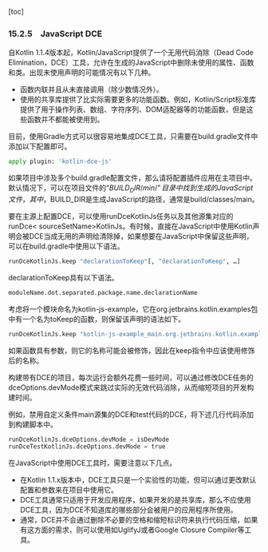 [toc]

### 15.2.5　JavaScript DCE

自Kotlin 1.1.4版本起，Kotlin/JavaScript提供了一个无用代码消除（Dead Code Elimination，DCE）工具，允许在生成的JavaScript中删除未使用的属性、函数和类。出现未使用声明的可能情况有以下几种。

+ 函数内联并且从未直接调用（除少数情况外）。
+ 使用的共享库提供了比实际需要更多的功能函数。例如，Kotlin/Script标准库提供了用于操作列表、数组、字符序列、DOM适配器等的功能函数，但是这些函数并不都能被使用到。

目前，使用Gradle方式可以很容易地集成DCE工具，只需要在build.gradle文件中添加以下配置即可。

```python
apply plugin: 'kotlin-dce-js'
```

如果项目中涉及多个build.gradle配置文件，那么请将配置插件应用在主项目中。默认情况下，可以在项目文件的“$BUILD_DIR/min/”目录中找到生成的JavaScript文件，其中，$BUILD_DIR是生成JavaScript的路径，通常是build/classes/main。

要在主源上配置DCE，可以使用runDceKotlinJs任务以及其他源集对应的runDce< sourceSetName>KotlinJs。有时候，直接在JavaScript中使用Kotlin声明会被DCE当成无用的声明给清除掉，如果想要在JavaScript中保留这些声明，可以在build.gradle中使用以下语法。

```python
runDceKotlinJs.keep "declarationToKeep"[, "declarationToKeep", …]
```

declarationToKeep具有以下语法。

```python
moduleName.dot.separated.package.name.declarationName
```

考虑将一个模块命名为kotlin-js-example，它在org.jetbrains.kotlin.examples包中有一个名为toKeep的函数，则保留该声明的语法如下。

```python
runDceKotlinJs.keep "kotlin-js-example_main.org.jetbrains.kotlin.examples.  toKeep"
```

如果函数具有参数，则它的名称可能会被修饰，因此在keep指令中应该使用修饰后的名称。

构建带有DCE的项目，每次运行会额外花费一些时间，可以通过修改DCE任务的dceOptions.devMode模式来跳过实际的无效代码消除，从而缩短项目的开发构建时间。

例如，禁用自定义条件main源集的DCE和test代码的DCE，将下述几行代码添加到构建脚本中。

```python
runDceKotlinJs.dceOptions.devMode = isDevMode
runDceTestKotlinJs.dceOptions.devMode = true
```

在JavaScript中使用DCE工具时，需要注意以下几点。

+ 在Kotlin 1.1.x版本中，DCE工具只是一个实验性的功能，但可以通过更改默认配置和参数来在项目中使用它。
+ DCE工具通常只适用于开发应用程序，如果开发的是共享库，那么不应使用DCE工具，因为DCE不知道库的哪些部分会被用户的应用程序所使用。
+ 通常，DCE并不会通过删除不必要的空格和缩短标识符来执行代码压缩，如果有这方面的需求，则可以使用如UglifyJ或者Google Closure Compiler等工具。

